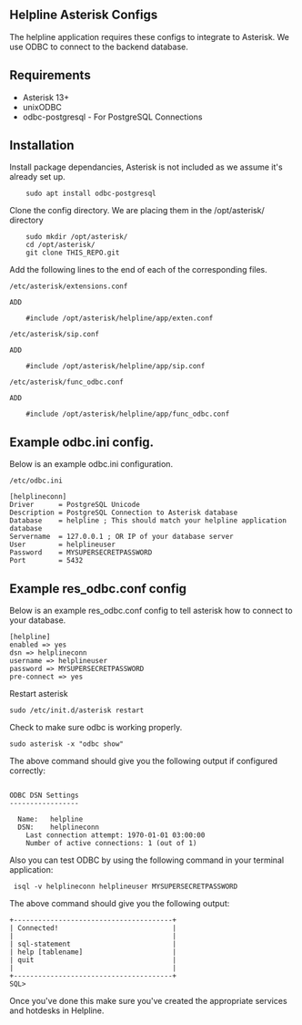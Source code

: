 ## Helpline Asterisk Configs

The helpline application requires these configs to integrate to Asterisk.
We use ODBC to connect to the backend database.

## Requirements

 * Asterisk 13+
 * unixODBC
 * odbc-postgresql - For PostgreSQL Connections

## Installation

Install package dependancies, Asterisk is not included as we assume it's already set up.

```
    sudo apt install odbc-postgresql
```

Clone the config directory.
We are placing them in the /opt/asterisk/ directory

```
    sudo mkdir /opt/asterisk/
    cd /opt/asterisk/
    git clone THIS_REPO.git
```

Add the following lines to the end of each of the corresponding files.

    /etc/asterisk/extensions.conf

    ADD 

```
    #include /opt/asterisk/helpline/app/exten.conf
```

    /etc/asterisk/sip.conf

    ADD 

```
    #include /opt/asterisk/helpline/app/sip.conf
```

    /etc/asterisk/func_odbc.conf

    ADD

```
    #include /opt/asterisk/helpline/app/func_odbc.conf
```


## Example odbc.ini config.

Below is an example odbc.ini configuration.

    /etc/odbc.ini

```
[helplineconn]
Driver      = PostgreSQL Unicode
Description = PostgreSQL Connection to Asterisk database
Database    = helpline ; This should match your helpline application database
Servername  = 127.0.0.1 ; OR IP of your database server 
User        = helplineuser
Password    = MYSUPERSECRETPASSWORD 
Port        = 5432
```


## Example res_odbc.conf config

Below is an example res_odbc.conf config to tell asterisk how to connect to your database.


```
[helpline]
enabled => yes
dsn => helplineconn
username => helplineuser
password => MYSUPERSECRETPASSWORD
pre-connect => yes
```

Restart asterisk

    sudo /etc/init.d/asterisk restart

Check to make sure odbc is working properly.

    sudo asterisk -x "odbc show"

The above command should give you the following output if configured correctly:

```

ODBC DSN Settings
-----------------

  Name:   helpline
  DSN:    helplineconn
    Last connection attempt: 1970-01-01 03:00:00
    Number of active connections: 1 (out of 1)

```

Also you can test ODBC by using the following command in your terminal application:

     isql -v helplineconn helplineuser MYSUPERSECRETPASSWORD


The above command should give you the following output:

```
+---------------------------------------+
| Connected!                            |
|                                       |
| sql-statement                         |
| help [tablename]                      |
| quit                                  |
|                                       |
+---------------------------------------+
SQL>
```

Once you've done this make sure you've created the appropriate services and hotdesks in Helpline.
